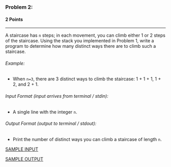 ### Problem 2:
#### 2 Points

---
A staircase has <code>n</code> steps; in each movement, you can climb either 1 or 2 steps of the staircase. Using the stack you implemented in Problem 1, write a program to determine how many distinct ways there are to climb such a staircase. 



###### Example:
-  When <code>n=3</code>, there are 3 distinct ways to climb the staircase: 1 + 1 + 1, 1 + 2, and 2 + 1. 


###### Input Format (input arrives from terminal / stdin):

- A single line with the integer <code>n</code>.

###### Output Format (output to terminal / stdout):

- Print the number of distinct ways you can climb a staircase of length <code>n</code>. 


[SAMPLE INPUT](input.txt)

[SAMPLE OUTPUT](output.txt)
